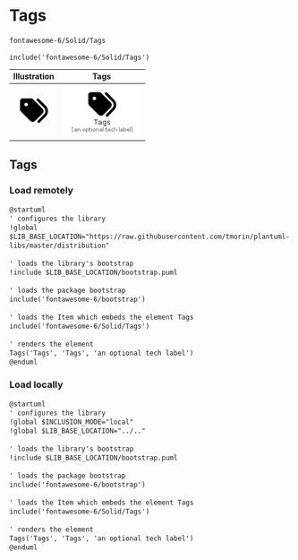 # Tags


```text
fontawesome-6/Solid/Tags
```

```text
include('fontawesome-6/Solid/Tags')
```



| Illustration | Tags |
| :---: | :---: |
| ![illustration for Illustration](../../fontawesome-6/Solid/Tags.png) | ![illustration for Tags](../../fontawesome-6/Solid/Tags.Local.png) |




## Tags

### Load remotely
```plantuml
@startuml
' configures the library
!global $LIB_BASE_LOCATION="https://raw.githubusercontent.com/tmorin/plantuml-libs/master/distribution"

' loads the library's bootstrap
!include $LIB_BASE_LOCATION/bootstrap.puml

' loads the package bootstrap
include('fontawesome-6/bootstrap')

' loads the Item which embeds the element Tags
include('fontawesome-6/Solid/Tags')

' renders the element
Tags('Tags', 'Tags', 'an optional tech label')
@enduml
```

### Load locally
```plantuml
@startuml
' configures the library
!global $INCLUSION_MODE="local"
!global $LIB_BASE_LOCATION="../.."

' loads the library's bootstrap
!include $LIB_BASE_LOCATION/bootstrap.puml

' loads the package bootstrap
include('fontawesome-6/bootstrap')

' loads the Item which embeds the element Tags
include('fontawesome-6/Solid/Tags')

' renders the element
Tags('Tags', 'Tags', 'an optional tech label')
@enduml
```

